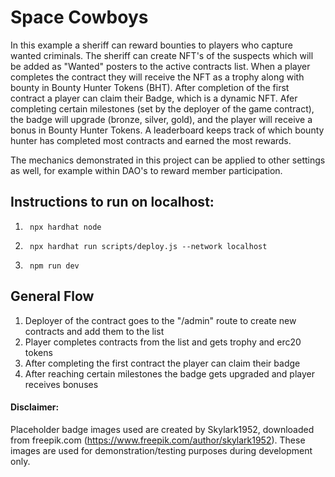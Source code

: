 # Space Cowboys

In this example a sheriff can reward bounties to players who capture wanted criminals. The sheriff can create NFT's of the suspects which will be added as "Wanted" posters to the active contracts list. When a player completes the contract they will receive the NFT as a trophy along with bounty in Bounty Hunter Tokens (BHT). After completion of the first contract a player can claim their Badge, which is a dynamic NFT. Afer completing certain milestones (set by the deployer of the game contract), the badge will upgrade (bronze, silver, gold), and the player will receive a bonus in Bounty Hunter Tokens. A leaderboard keeps track of which bounty hunter has completed most contracts and earned the most rewards.

The mechanics demonstrated in this project can be applied to other settings as well, for example within DAO's to reward member participation.

## Instructions to run on localhost:

1.      npx hardhat node
2.      npx hardhat run scripts/deploy.js --network localhost
3.      npm run dev

## General Flow

1. Deployer of the contract goes to the "/admin" route to create new contracts and add them to the list
2. Player completes contracts from the list and gets trophy and erc20 tokens
3. After completing the first contract the player can claim their badge
4. After reaching certain milestones the badge gets upgraded and player receives bonuses

#### Disclaimer:
Placeholder badge images used are created by Skylark1952, downloaded from freepik.com (https://www.freepik.com/author/skylark1952). These images are used for demonstration/testing purposes during development only.
